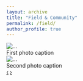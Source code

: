 ```yaml
---
layout: archive
title: "Field & Community"
permalink: /field/
author_profile: true
---
```


<div id="myCarousel" class="carousel slide" data-ride="carousel">
  <div class="carousel-inner">
    <div class="carousel-item active">
      <img src="/images/bio-photo-2.jpg" class="d-block w-100" alt="...">
      <div class="carousel-caption">First photo caption</div>
    </div>
    <div class="carousel-item">
      <img src="/images/bio-photo.jpg" class="d-block w-100" alt="...">
      <div class="carousel-caption">Second photo caption</div>
    </div>
  </div>
  <a class="carousel-control-prev" href="#myCarousel" role="button" data-slide="prev">‹</a>
  <a class="carousel-control-next" href="#myCarousel" role="button" data-slide="next">›</a>
</div>

